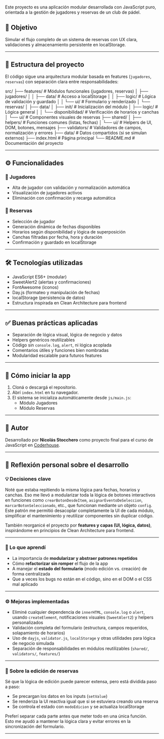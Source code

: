 Este proyecto es una aplicación modular desarrollada con JavaScript puro, orientada a la gestión de jugadores y reservas de un club de pádel.

## 📌 Objetivo

Simular el flujo completo de un sistema de reservas con UX clara, validaciones y almacenamiento persistente en localStorage.

---

## 🧱 Estructura del proyecto

El código sigue una arquitectura modular basada en features (`jugadores`, `reservas`) con separación clara entre responsabilidades:

src/
├── features/ # Módulos funcionales (jugadores, reservas)
│ ├── jugadores/
│ │ ├── data/ # Acceso a localStorage
│ │ ├── logic/ # Lógica de validación y guardado
│ │ └── ui/ # Formulario y renderizado
│ └── reservas/
│ ├── data/
│ ├── init/ # Inicialización del módulo
│ ├── logic/ # Lógica general
│ │ └── disponibilidad/ # Verificación de horarios y canchas
│ └── ui/ # Componentes visuales de reservas
├── shared/
│ ├── helpers/ # Funciones comunes (listas, fechas)
│ └── ui/ # Helpers de UI, DOM, botones, mensajes
├── validators/ # Validadores de campos, normalización y errores
├── data/ # Datos compartidos (si se simulan externos)
├── index.html # Página principal
└── README.md # Documentación del proyecto

---

## ⚙️ Funcionalidades

### 🎯 Jugadores

- Alta de jugador con validación y normalización automática
- Visualización de jugadores activos
- Eliminación con confirmación y recarga automática

### 📅 Reservas

- Selección de jugador
- Generación dinámica de fechas disponibles
- Horarios según disponibilidad y lógica de superposición
- Canchas filtradas por fecha, hora y duración
- Confirmación y guardado en localStorage

---

## 🛠️ Tecnologías utilizadas

- JavaScript ES6+ (modular)
- SweetAlert2 (alertas y confirmaciones)
- FontAwesome (iconos)
- Day.js (formateo y manipulación de fechas)
- localStorage (persistencia de datos)
- Estructura inspirada en Clean Architecture para frontend

---

## ✅ Buenas prácticas aplicadas

- Separación de lógica visual, lógica de negocio y datos
- Helpers genéricos reutilizables
- Código sin `console.log`, `alert`, ni lógica acoplada
- Comentarios útiles y funciones bien nombradas
- Modularidad escalable para futuros features

---

## 🧪 Cómo iniciar la app

1. Cloná o descargá el repositorio.
2. Abrí `index.html` en tu navegador.
3. El sistema se inicializa automáticamente desde `js/main.js`:
   - Módulo Jugadores
   - Módulo Reservas

---

## 🙌 Autor

Desarrollado por **Nicolás Stocchero** como proyecto final para el curso de JavaScript en [Coderhouse](https://www.coderhouse.com/).

---

## 💬 Reflexión personal sobre el desarrollo

### 💡 Decisiones clave

Noté que estaba repitiendo la misma lógica para fechas, horarios y canchas. Eso me llevó a modularizar toda la lógica de botones interactivos en funciones como `crearBotonDesdeItem`, `asignarEventoDeSeleccion`, `marcarBotonSeleccionado`, etc., que funcionan mediante un objeto `config`.  
Este patrón me permitió desacoplar completamente la UI de cada módulo, simplificar el mantenimiento y reutilizar componentes sin duplicar código.

También reorganicé el proyecto por **features y capas (UI, lógica, datos)**, inspirándome en principios de Clean Architecture para frontend.

---

### 🧠 Lo que aprendí

- La importancia de **modularizar y abstraer patrones repetidos**
- Cómo **refactorizar sin romper** el flujo de la app
- A manejar el **estado del formulario** (modo edición vs. creación) de forma centralizada
- Que a veces los bugs no están en el código, sino en el DOM o el CSS mal aplicado

---

### ⚙️ Mejoras implementadas

- Eliminé cualquier dependencia de `innerHTML`, `console.log` o `alert`, usando `createElement`, notificaciones visuales (`SweetAlert2`) y helpers personalizados
- Validación completa del formulario (estructura, campos requeridos, solapamiento de horarios)
- Uso de `dayjs`, `validator.js`, `localStorage` y otras utilidades para lógica de negocio simulada
- Separación de responsabilidades en módulos reutilizables (`shared/`, `validators/`, `features/`)

---

### 🧭 Sobre la edición de reservas

Sé que la lógica de edición puede parecer extensa, pero está dividida paso a paso:

- Se precargan los datos en los inputs (`setValue`)
- Se renderiza la UI reactiva igual que si se estuviera creando una reserva
- Se controla el estado con `modoEdicion` y se actualiza localStorage

Preferí separar cada parte antes que meter todo en una única función.  
Esto me ayudó a mantener la lógica clara y evitar errores en la sincronización del formulario.

---
